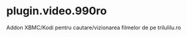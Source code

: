 plugin.video.990ro
==================

Addon XBMC/Kodi pentru cautare/vizionarea filmelor de pe trilulilu.ro

